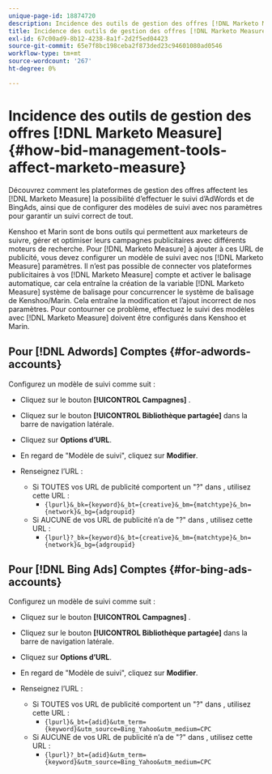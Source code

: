```yaml
---
unique-page-id: 18874720
description: Incidence des outils de gestion des offres [!DNL Marketo Measure] - [!DNL Marketo Measure] - Documentation du produit
title: Incidence des outils de gestion des offres [!DNL Marketo Measure]
exl-id: 67c00ad9-8b12-4238-8a1f-2d2f5ed04423
source-git-commit: 65e7f8bc198ceba2f873ded23c94601080ad0546
workflow-type: tm+mt
source-wordcount: '267'
ht-degree: 0%

---
```


# Incidence des outils de gestion des offres [!DNL Marketo Measure] {#how-bid-management-tools-affect-marketo-measure}

Découvrez comment les plateformes de gestion des offres affectent les [!DNL Marketo Measure] la possibilité d’effectuer le suivi d’AdWords et de BingAds, ainsi que de configurer des modèles de suivi avec nos paramètres pour garantir un suivi correct de tout.

Kenshoo et Marin sont de bons outils qui permettent aux marketeurs de suivre, gérer et optimiser leurs campagnes publicitaires avec différents moteurs de recherche. Pour [!DNL Marketo Measure] à ajouter à ces URL de publicité, vous devez configurer un modèle de suivi avec nos [!DNL Marketo Measure] paramètres. Il n’est pas possible de connecter vos plateformes publicitaires à vos [!DNL Marketo Measure] compte et activer le balisage automatique, car cela entraîne la création de la variable [!DNL Marketo Measure] système de balisage pour concurrencer le système de balisage de Kenshoo/Marin. Cela entraîne la modification et l’ajout incorrect de nos paramètres. Pour contourner ce problème, effectuez le suivi des modèles avec [!DNL Marketo Measure] doivent être configurés dans Kenshoo et Marin.

## Pour [!DNL Adwords] Comptes {#for-adwords-accounts}

Configurez un modèle de suivi comme suit :

* Cliquez sur le bouton **[!UICONTROL Campagnes]** .
* Cliquez sur le bouton **[!UICONTROL Bibliothèque partagée]** dans la barre de navigation latérale.
* Cliquez sur **Options d’URL**.
* En regard de &quot;Modèle de suivi&quot;, cliquez sur **Modifier**.
* Renseignez l’URL :

   * Si TOUTES vos URL de publicité comportent un &quot;?&quot; dans , utilisez cette URL :
      * `{lpurl}&_bk={keyword}&_bt={creative}&_bm={matchtype}&_bn={network}&_bg={adgroupid}`
   * Si AUCUNE de vos URL de publicité n’a de &quot;?&quot; dans , utilisez cette URL :
      * `{lpurl}?_bk={keyword}&_bt={creative}&_bm={matchtype}&_bn={network}&_bg={adgroupid}`


## Pour [!DNL Bing Ads] Comptes {#for-bing-ads-accounts}

Configurez un modèle de suivi comme suit :

* Cliquez sur le bouton **[!UICONTROL Campagnes]** .
* Cliquez sur le bouton **[!UICONTROL Bibliothèque partagée]** dans la barre de navigation latérale.
* Cliquez sur **Options d’URL**.
* En regard de &quot;Modèle de suivi&quot;, cliquez sur **Modifier**.
* Renseignez l’URL :

   * Si TOUTES vos URL de publicité comportent un &quot;?&quot; dans , utilisez cette URL :
      * `{lpurl}&_bt={adid}&utm_term={keyword}&utm_source=Bing_Yahoo&utm_medium=CPC`
   * Si AUCUNE de vos URL de publicité n’a de &quot;?&quot; dans , utilisez cette URL :
      * `{lpurl}?_bt={adid}&utm_term={keyword}&utm_source=Bing_Yahoo&utm_medium=CPC`
